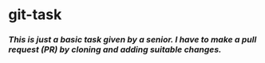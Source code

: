 # git-task
### *This is just a basic task given by a senior. I have to make a pull request (PR) by cloning and adding suitable changes.*
